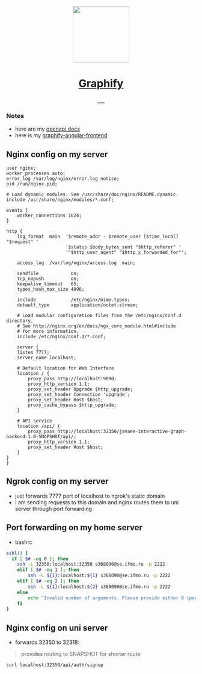 <!-- Here is the main logo and name of your project -->

<p align="center">
  <a href="resources/MVC.png">
    <picture>
      <img src="https://github.com/worthant/graphify-angular-frontend/assets/43885024/970c9fdb-ded9-4942-92ec-7e93495d69ce" height="150">
    </picture>
    <h1 align="center">Graphify</h1>
  </a>
</p>

<!-- Here are some cool labels for your project, deledte those, that you don't need -->

<p align="center">
   <a aria-label="Translation ro russian" href="./README_RU.md">
      <img alt="" src="https://img.shields.io/badge/translation-RU-007FFF?style=for-the-badge&labelColor=000000&color=007FFF">
   </a>
<a aria-label="Java EE 10" href="https://javaee.github.io/javaee-spec/">
   <img alt="" src="https://img.shields.io/badge/Java_EE_10-4FD1C5?style=for-the-badge&labelColor=000000&color=4FD1C5">
</a>
<a aria-label="JetBrains Runtime 17" href="https://www.jetbrains.com/lp/jbr/">
   <img alt="" src="https://img.shields.io/badge/jbr_17-22D3EE?style=for-the-badge&logo=jetbrains&labelColor=000000&color=22D3EE">
</a>
<a aria-label="Wildfly 30.0.1" href="https://www.wildfly.org/">
   <img alt="" src="https://img.shields.io/badge/Wildfly_30.0.1-1ff2d6?style=for-the-badge&labelColor=000000&color=1ff2d6">
</a>
    <a aria-label="PostgreSQL" href="https://www.postgresql.org/">
   <img alt="" src="https://img.shields.io/badge/PostgreSQL-007FFF?style=for-the-badge&logo=postgresql&labelColor=000000&color=007FFF">
</a>
<a aria-label="Maven Project" href="https://maven.apache.org/">
   <img alt="" src="https://img.shields.io/badge/Maven_Project-C71A36?style=for-the-badge&logo=apache-maven&labelColor=000000&color=C71A36">
</a>

</p>

### Notes

- here are my [openapi docs](https://worthant.github.io/graphify-javaee-backend/)
- here is my [graphify-angular-frontend](https://github.com/worthant/graphify-angular-frontend)

## Nginx config on my server

```nginx
user nginx;
worker_processes auto;
error_log /var/log/nginx/error.log notice;
pid /run/nginx.pid;

# Load dynamic modules. See /usr/share/doc/nginx/README.dynamic.
include /usr/share/nginx/modules/*.conf;

events {
    worker_connections 1024;
}

http {
    log_format  main  '$remote_addr - $remote_user [$time_local] "$request" '
                      '$status $body_bytes_sent "$http_referer" '
                      '"$http_user_agent" "$http_x_forwarded_for"';

    access_log  /var/log/nginx/access.log  main;

    sendfile            on;
    tcp_nopush          on;
    keepalive_timeout   65;
    types_hash_max_size 4096;

    include             /etc/nginx/mime.types;
    default_type        application/octet-stream;

    # Load modular configuration files from the /etc/nginx/conf.d directory.
    # See http://nginx.org/en/docs/ngx_core_module.html#include
    # for more information.
    include /etc/nginx/conf.d/*.conf;

    server {
    listen 7777;
    server_name localhost;

    # Default location for Web Interface
    location / {
        proxy_pass http://localhost:9090;
        proxy_http_version 1.1;
        proxy_set_header Upgrade $http_upgrade;
        proxy_set_header Connection 'upgrade';
        proxy_set_header Host $host;
        proxy_cache_bypass $http_upgrade;
    }

    # API service
    location /api/ {
        proxy_pass http://localhost:32350/javaee-interactive-graph-backend-1.0-SNAPSHOT/api/;
        proxy_http_version 1.1;
        proxy_set_header Host $host;
    }
}
}

```

## Ngrok config on my server

- just forwards 7777 port of localhost to ngrok's static domain
- i am sending requests to this domain and nginx routes them to uni server through port forwarding    

## Port forwarding on my home server

- bashrc
```bash
sshl() {
  if [ $# -eq 0 ]; then
    ssh -L 32350:localhost:32350 s368090@se.ifmo.ru -p 2222
    elif [ $# -eq 1 ]; then
        ssh -L ${1}:localhost:${1} s368090@se.ifmo.ru -p 2222
    elif [ $# -eq 2 ]; then
        ssh -L ${1}:localhost:${2} s368090@se.ifmo.ru -p 2222
    else
        echo "Invalid number of arguments. Please provide either 0 (port 32318), 1 (port:port) or 2 (port1:port2)."
    fi
}
```

## Nginx config on uni server

- forwards 32350 to 32318:
> provides routing to SNAPSHOT for shorter route
```bash
curl localhost:32350/api/auth/signup
```

